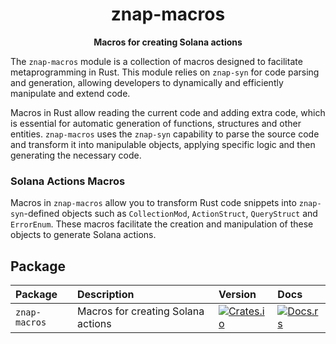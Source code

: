 <div align="center">
  <h1>znap-macros</h1>

  <p>
    <strong>Macros for creating Solana actions</strong>
  </p>
</div>

The `znap-macros` module is a collection of macros designed to facilitate metaprogramming in Rust. This module relies on `znap-syn` for code parsing and generation, allowing developers to dynamically and efficiently manipulate and extend code.

Macros in Rust allow reading the current code and adding extra code, which is essential for automatic generation of functions, structures and other entities. `znap-macros` uses the `znap-syn` capability to parse the source code and transform it into manipulable objects, applying specific logic and then generating the necessary code.

### Solana Actions Macros

Macros in `znap-macros` allow you to transform Rust code snippets into `znap-syn`-defined objects such as `CollectionMod`, `ActionStruct`, `QueryStruct` and `ErrorEnum`. These macros facilitate the creation and manipulation of these objects to generate Solana actions.

## Package

| Package                 | Description                                              | Version                                                                                                                          | Docs                                                                                                            |
| :---------------------- | :------------------------------------------------------- | :------------------------------------------------------------------------------------------------------------------------------- | :-------------------------------------------------------------------------------------------------------------- |
| `znap-macros`           | Macros for creating Solana actions           | [![Crates.io](https://img.shields.io/crates/v/anchor-lang?color=blue)](https://crates.io/crates/znap-macros)                     | [![Docs.rs](https://docs.rs/anchor-lang/badge.svg)](https://docs.rs/znap-macros/latest/znap_macros/)                                |